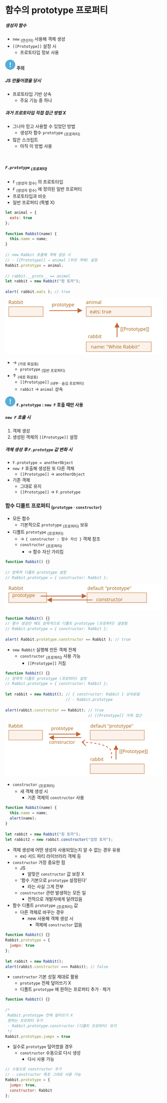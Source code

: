 함수의 prototype 프로퍼티
========================

##### 생성자 함수
- `new` <sub>(연산자)</sub> 사용해 객체 생성
- `[[Prototype]]` 설정 시
  - 프로토타입 정보 사용

<img class="icon" src="../../images/commons/icons/circle-exclamation-solid.svg" /> **주의**

##### JS 만들어졌을 당시
- 프로토타입 기반 상속
  - 주요 기능 중 하나

##### 과거 프로토타입 직접 접근 방법 X
- 그나마 믿고 사용할 수 있었던 방법
  - 생성자 함수 `prototype` <sub>(프로퍼티)</sub>
- 많은 스크립트
  - 아직 이 방법 사용

<br />

##### `F.prototype` <sub>(프로퍼티)</sub>
- `F` <sub>(생성자 함수)</sub> 의 프로토타입
- `F` <sub>(생성자 함수)</sub> 에 정의된 일반 프로퍼티
- 프로토타입과 비슷
- 일반 프로퍼티 (특별 X)
```javascript
let animal = {
  eats: true
};

function Rabbit(name) {
  this.name = name;
}

// new Rabbit 호출해 객체 생성 시
// - [[Prototype]] → animal (부모 객체) 설정
Rabbit.prototype = animal;

// rabbit.__proto__ == animal
let rabbit = new Rabbit("흰 토끼");

alert( rabbit.eats ); // true
```

![proto-constructor-animal-rabbit](../../images/08/02/proto-constructor-animal-rabbit.svg)

- → <sub>(가로 화살표)</sub>
  - `prototype` <sub>(일반 프로퍼티)</sub>
- ↑ <sub>(세로 화살표)</sub>
  - `[[Prototype]]` <sub>(내부 · 숨김 프로퍼티)</sub>
  - `rabbit` → `animal` 상속

<img class="icon" src="../../images/commons/icons/circle-exclamation-solid.svg" /> **`F.prototype` : `new F` 호출 때만 사용**

##### `new F` 호출 시
1. 객체 생성
2. 생성된 객체의 `[[Prototype]]` 설정

##### 객체 생성 후 `F.prototype` 값 변화 시
- `F.prototype = anotherObject`
- `new F` 호출해 생성된 또 다른 객체
  - `[[Prototype]]` → `anotherObject`
- 기존 객체
  - 그대로 유지
  - `[[Prototype]]` → `F.prototype`

### 함수 디폴트 프로퍼티 <sub>(`prototype` · `constructor`)</sub>
- 모든 함수
  - 기본적으로 `prototype` <sub>(프로퍼티)</sub> 보유
- 디폴트 `prototype` <sub>(프로퍼티)</sub>
  - → `{ constructor : 함수 자신 }` 객체 참조
  - `constructor` <sub>(프로퍼티)</sub>
    - → 함수 자신 가리킴
```javascript
function Rabbit() {}

// 암묵적 디폴트 prototype 설정
// Rabbit.prototype = { constructor: Rabbit };
```

![function-prototype-constructor](../../images/08/02/function-prototype-constructor.svg)

```javascript
function Rabbit() {}
// 함수 생성만 해도 암묵적으로 디폴트 prototype (프로퍼티) 설정됨
// Rabbit.prototype = { constructor: Rabbit };

alert( Rabbit.prototype.constructor == Rabbit ); // true
```
- `new Rabbit` 실행해 만든 객체 전체
  - `constructor` <sub>(프로퍼티)</sub> 사용 가능
    - `[[Prototype]]` 거침
```javascript
function Rabbit() {}
// 암묵적 디폴트 prototype (프로퍼티) 설정
// Rabbit.prototype = { constructor: Rabbit };

let rabbit = new Rabbit(); // { constructor: Rabbit } 상속받음
                           // - Rabbit.prototype

alert(rabbit.constructor == Rabbit); // true
                                     // [[Prototype]] 거쳐 접근
```

![rabbit-prototype-constructor](../../images/08/02/rabbit-prototype-constructor.svg)

- `constructor` <sub>(프로퍼티)</sub>
  - 새 객체 생성 시
    - 기존 객체의 `constructor` 사용
```javascript
function Rabbit(name) {
  this.name = name;
  alert(name);
}

let rabbit = new Rabbit("흰 토끼");
let rabbit2 = new rabbit.constructor("검정 토끼");
```
- 객체 생성에 어떤 생성자 사용되었는지 알 수 없는 경우 유용
  - ex&#41; 서드 파티 라이브러리 객체 등
- `constructor` 가장 중요한 점
  - JS
    - 알맞은 `constructor` 값 보장 X
  - '함수 기본으로 `prototype` 설정된다'
    - 라는 사실 그게 전부
  - `constructor` 관련 발생하는 모든 일
    - 전적으로 개발자에게 달려있음
- 함수 디폴트 `prototype` <sub>(프로퍼티)</sub> 값
  - 다른 객체로 바꾸는 경우
    - new 사용해 객체 생성 시
      - 객체에 `constructor` 없음
```javascript
function Rabbit() {}
Rabbit.prototype = {
  jumps: true
};

let rabbit = new Rabbit();
alert(rabbit.constructor === Rabbit); // false
```
- `constructor` 기본 성질 제대로 활용
  - `prototype` 전체 덮어쓰기 X
  - 디폴트 `prototype` 에 원하는 프로퍼티 추가 · 제거
```javascript
function Rabbit() {}

/*
 Rabbit.prototype 전체 덮어쓰기 X
 원하는 프로퍼티 추가
 - Rabbit.prototype.constructor (디폴트 프로퍼티) 유지
 */
Rabbit.prototype.jumps = true
```
- 실수로 `prototype` 덮어썼을 경우
  - `constructor` 수동으로 다시 생성
    - 다시 사용 가능
```javascript
// 수동으로 constructor 추가
// - constructor 특징 그대로 사용 가능
Rabbit.prototype = {
  jumps: true,
  constructor: Rabbit
};
```
